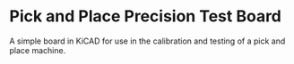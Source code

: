 # Pick and Place Precision Test Board
A simple board in KiCAD for use in the calibration and testing of a pick and place machine.
